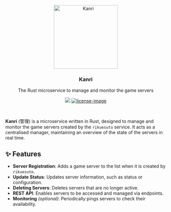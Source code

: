 <p align="center">
  <a href="https://github.com/hypolia/kanri">
    <img src="https://cdn.discordapp.com/attachments/936741758635769866/1308489401172492389/kanri.webp?ex=673e2137&is=673ccfb7&hm=f260c5d8b0a3ab9a1347b8dd8ac15030c1d15e0e59e6d3c350467e4285f295c4&" width="200px" alt="Kanri" />
  </a>
</p>

<h3 align="center">Kanri</h3>
<p align="center">The Rust microservice to manage and monitor the game servers</p>

<div align="center">

![][rust-image]
[![license-image]][license-url]

</div>



<br />

**Kanri** (管理) is a microservice written in Rust, designed to manage and monitor the game servers created by the `rikuesuto` service. It acts as a centralised manager, maintaining an overview of the state of the servers in real time.

## ✨ Features

- **Server Registration**: Adds a game server to the list when it is created by `rikuesuto`.
- **Update Status**: Updates server information, such as status or configuration.
- **Deleting Servers**: Deletes servers that are no longer active.
- **REST API**: Enables servers to be accessed and managed via endpoints.
- **Monitoring** *(optional)*: Periodically pings servers to check their availability.


[rust-image]: https://img.shields.io/badge/Rust-000000?style=for-the-badge&logo=rust&logoColor=white
[license-url]: LICENSE.md
[license-image]: https://img.shields.io/badge/License-Apache_2.0-196f3d?style=for-the-badge&logo=apache&logoColor=white